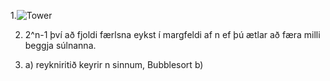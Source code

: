 1.![Tower]()

2. 2^n-1 því að fjoldi færlsna eykst í margfeldi af n ef þú ætlar að færa milli beggja súlnanna.

3. a) reykniritið keyrir n sinnum, Bubblesort
   b) 
